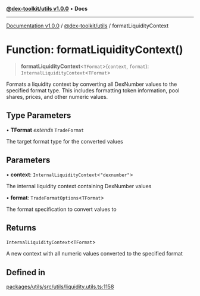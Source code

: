 [**@dex-toolkit/utils v1.0.0**](../README.md) • **Docs**

***

[Documentation v1.0.0](../../../packages.md) / [@dex-toolkit/utils](../README.md) / formatLiquidityContext

# Function: formatLiquidityContext()

> **formatLiquidityContext**\<`TFormat`\>(`context`, `format`): `InternalLiquidityContext`\<`TFormat`\>

Formats a liquidity context by converting all DexNumber values to the specified format type.
This includes formatting token information, pool shares, prices, and other numeric values.

## Type Parameters

• **TFormat** *extends* `TradeFormat`

The target format type for the converted values

## Parameters

• **context**: `InternalLiquidityContext`\<`"dexnumber"`\>

The internal liquidity context containing DexNumber values

• **format**: `TradeFormatOptions`\<`TFormat`\>

The format specification to convert values to

## Returns

`InternalLiquidityContext`\<`TFormat`\>

A new context with all numeric values converted to the specified format

## Defined in

[packages/utils/src/utils/liquidity.utils.ts:1158](https://github.com/niZmosis/dex-toolkit/blob/3d8b41b44787b30fbea5de3ab4737662ffb61bc8/packages/utils/src/utils/liquidity.utils.ts#L1158)
